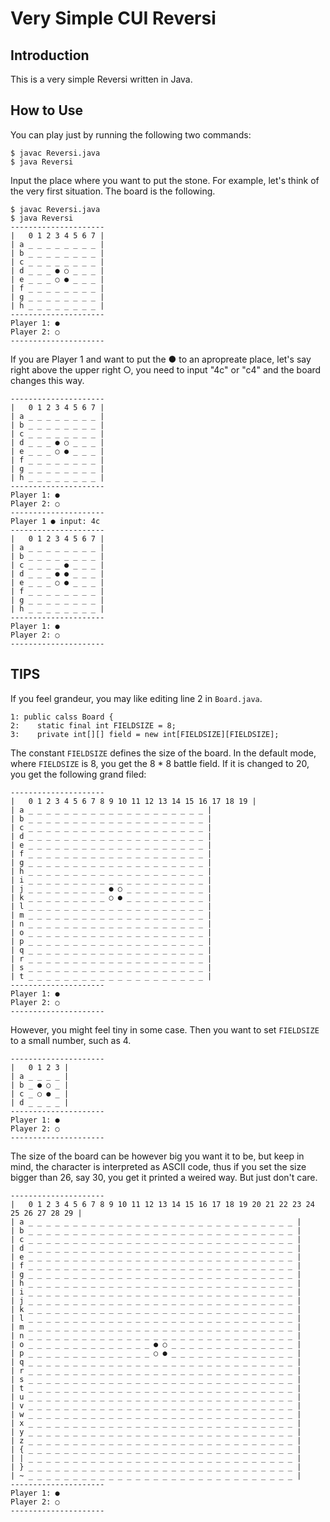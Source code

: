 # Very Simple CUI Reversi
## Introduction
This is a very simple Reversi written in Java.
## How to Use
 You can play just by running the following two commands:

```
$ javac Reversi.java
$ java Reversi
```

Input the place where you want to put the stone. For example, let's think of the very first situation. The board is the following.

```
$ javac Reversi.java
$ java Reversi
---------------------
|   0 1 2 3 4 5 6 7 |
| a _ _ _ _ _ _ _ _ |
| b _ _ _ _ _ _ _ _ |
| c _ _ _ _ _ _ _ _ |
| d _ _ _ ● ○ _ _ _ |
| e _ _ _ ○ ● _ _ _ |
| f _ _ _ _ _ _ _ _ |
| g _ _ _ _ _ _ _ _ |
| h _ _ _ _ _ _ _ _ |
---------------------
Player 1: ●
Player 2: ○
---------------------

```
If you are Player 1 and want to put the ● to an apropreate place, let's say right above the upper right ○, you need to input "4c" or "c4" and the board changes this way.

```
---------------------
|   0 1 2 3 4 5 6 7 |
| a _ _ _ _ _ _ _ _ |
| b _ _ _ _ _ _ _ _ |
| c _ _ _ _ _ _ _ _ |
| d _ _ _ ● ○ _ _ _ |
| e _ _ _ ○ ● _ _ _ |
| f _ _ _ _ _ _ _ _ |
| g _ _ _ _ _ _ _ _ |
| h _ _ _ _ _ _ _ _ |
---------------------
Player 1: ●
Player 2: ○
---------------------
Player 1 ● input: 4c
---------------------
|   0 1 2 3 4 5 6 7 |
| a _ _ _ _ _ _ _ _ |
| b _ _ _ _ _ _ _ _ |
| c _ _ _ _ ● _ _ _ |
| d _ _ _ ● ● _ _ _ |
| e _ _ _ ○ ● _ _ _ |
| f _ _ _ _ _ _ _ _ |
| g _ _ _ _ _ _ _ _ |
| h _ _ _ _ _ _ _ _ |
---------------------
Player 1: ●
Player 2: ○
---------------------
```

## TIPS
If you feel grandeur, you may like editing line 2 in `Board.java`.

```
1: public calss Board {
2:	  static final int FIELDSIZE = 8;
3:    private int[][] field = new int[FIELDSIZE][FIELDSIZE];
```

The constant `FIELDSIZE` defines the size of the board. In the default mode, where `FIELDSIZE` is 8, you get the 8 * 8 battle field. If it is changed to 20, you get the following grand filed:

```
---------------------
|   0 1 2 3 4 5 6 7 8 9 10 11 12 13 14 15 16 17 18 19 |
| a _ _ _ _ _ _ _ _ _ _ _ _ _ _ _ _ _ _ _ _ |
| b _ _ _ _ _ _ _ _ _ _ _ _ _ _ _ _ _ _ _ _ |
| c _ _ _ _ _ _ _ _ _ _ _ _ _ _ _ _ _ _ _ _ |
| d _ _ _ _ _ _ _ _ _ _ _ _ _ _ _ _ _ _ _ _ |
| e _ _ _ _ _ _ _ _ _ _ _ _ _ _ _ _ _ _ _ _ |
| f _ _ _ _ _ _ _ _ _ _ _ _ _ _ _ _ _ _ _ _ |
| g _ _ _ _ _ _ _ _ _ _ _ _ _ _ _ _ _ _ _ _ |
| h _ _ _ _ _ _ _ _ _ _ _ _ _ _ _ _ _ _ _ _ |
| i _ _ _ _ _ _ _ _ _ _ _ _ _ _ _ _ _ _ _ _ |
| j _ _ _ _ _ _ _ _ _ ● ○ _ _ _ _ _ _ _ _ _ |
| k _ _ _ _ _ _ _ _ _ ○ ● _ _ _ _ _ _ _ _ _ |
| l _ _ _ _ _ _ _ _ _ _ _ _ _ _ _ _ _ _ _ _ |
| m _ _ _ _ _ _ _ _ _ _ _ _ _ _ _ _ _ _ _ _ |
| n _ _ _ _ _ _ _ _ _ _ _ _ _ _ _ _ _ _ _ _ |
| o _ _ _ _ _ _ _ _ _ _ _ _ _ _ _ _ _ _ _ _ |
| p _ _ _ _ _ _ _ _ _ _ _ _ _ _ _ _ _ _ _ _ |
| q _ _ _ _ _ _ _ _ _ _ _ _ _ _ _ _ _ _ _ _ |
| r _ _ _ _ _ _ _ _ _ _ _ _ _ _ _ _ _ _ _ _ |
| s _ _ _ _ _ _ _ _ _ _ _ _ _ _ _ _ _ _ _ _ |
| t _ _ _ _ _ _ _ _ _ _ _ _ _ _ _ _ _ _ _ _ |
---------------------
Player 1: ●
Player 2: ○
---------------------
```
However, you might feel tiny in some case. Then you want to set `FIELDSIZE` to a small number, such as 4.

```
---------------------
|   0 1 2 3 |
| a _ _ _ _ |
| b _ ● ○ _ |
| c _ ○ ● _ |
| d _ _ _ _ |
---------------------
Player 1: ●
Player 2: ○
---------------------
```

The size of the board can be however big you want it to be, but keep in mind, the character is interpreted as ASCII code, thus if you set the size bigger than 26, say 30, you get it printed a weired way. But just don't care.

```
---------------------
|   0 1 2 3 4 5 6 7 8 9 10 11 12 13 14 15 16 17 18 19 20 21 22 23 24 25 26 27 28 29 |
| a _ _ _ _ _ _ _ _ _ _ _ _ _ _ _ _ _ _ _ _ _ _ _ _ _ _ _ _ _ _ |
| b _ _ _ _ _ _ _ _ _ _ _ _ _ _ _ _ _ _ _ _ _ _ _ _ _ _ _ _ _ _ |
| c _ _ _ _ _ _ _ _ _ _ _ _ _ _ _ _ _ _ _ _ _ _ _ _ _ _ _ _ _ _ |
| d _ _ _ _ _ _ _ _ _ _ _ _ _ _ _ _ _ _ _ _ _ _ _ _ _ _ _ _ _ _ |
| e _ _ _ _ _ _ _ _ _ _ _ _ _ _ _ _ _ _ _ _ _ _ _ _ _ _ _ _ _ _ |
| f _ _ _ _ _ _ _ _ _ _ _ _ _ _ _ _ _ _ _ _ _ _ _ _ _ _ _ _ _ _ |
| g _ _ _ _ _ _ _ _ _ _ _ _ _ _ _ _ _ _ _ _ _ _ _ _ _ _ _ _ _ _ |
| h _ _ _ _ _ _ _ _ _ _ _ _ _ _ _ _ _ _ _ _ _ _ _ _ _ _ _ _ _ _ |
| i _ _ _ _ _ _ _ _ _ _ _ _ _ _ _ _ _ _ _ _ _ _ _ _ _ _ _ _ _ _ |
| j _ _ _ _ _ _ _ _ _ _ _ _ _ _ _ _ _ _ _ _ _ _ _ _ _ _ _ _ _ _ |
| k _ _ _ _ _ _ _ _ _ _ _ _ _ _ _ _ _ _ _ _ _ _ _ _ _ _ _ _ _ _ |
| l _ _ _ _ _ _ _ _ _ _ _ _ _ _ _ _ _ _ _ _ _ _ _ _ _ _ _ _ _ _ |
| m _ _ _ _ _ _ _ _ _ _ _ _ _ _ _ _ _ _ _ _ _ _ _ _ _ _ _ _ _ _ |
| n _ _ _ _ _ _ _ _ _ _ _ _ _ _ _ _ _ _ _ _ _ _ _ _ _ _ _ _ _ _ |
| o _ _ _ _ _ _ _ _ _ _ _ _ _ _ ● ○ _ _ _ _ _ _ _ _ _ _ _ _ _ _ |
| p _ _ _ _ _ _ _ _ _ _ _ _ _ _ ○ ● _ _ _ _ _ _ _ _ _ _ _ _ _ _ |
| q _ _ _ _ _ _ _ _ _ _ _ _ _ _ _ _ _ _ _ _ _ _ _ _ _ _ _ _ _ _ |
| r _ _ _ _ _ _ _ _ _ _ _ _ _ _ _ _ _ _ _ _ _ _ _ _ _ _ _ _ _ _ |
| s _ _ _ _ _ _ _ _ _ _ _ _ _ _ _ _ _ _ _ _ _ _ _ _ _ _ _ _ _ _ |
| t _ _ _ _ _ _ _ _ _ _ _ _ _ _ _ _ _ _ _ _ _ _ _ _ _ _ _ _ _ _ |
| u _ _ _ _ _ _ _ _ _ _ _ _ _ _ _ _ _ _ _ _ _ _ _ _ _ _ _ _ _ _ |
| v _ _ _ _ _ _ _ _ _ _ _ _ _ _ _ _ _ _ _ _ _ _ _ _ _ _ _ _ _ _ |
| w _ _ _ _ _ _ _ _ _ _ _ _ _ _ _ _ _ _ _ _ _ _ _ _ _ _ _ _ _ _ |
| x _ _ _ _ _ _ _ _ _ _ _ _ _ _ _ _ _ _ _ _ _ _ _ _ _ _ _ _ _ _ |
| y _ _ _ _ _ _ _ _ _ _ _ _ _ _ _ _ _ _ _ _ _ _ _ _ _ _ _ _ _ _ |
| z _ _ _ _ _ _ _ _ _ _ _ _ _ _ _ _ _ _ _ _ _ _ _ _ _ _ _ _ _ _ |
| { _ _ _ _ _ _ _ _ _ _ _ _ _ _ _ _ _ _ _ _ _ _ _ _ _ _ _ _ _ _ |
| | _ _ _ _ _ _ _ _ _ _ _ _ _ _ _ _ _ _ _ _ _ _ _ _ _ _ _ _ _ _ |
| } _ _ _ _ _ _ _ _ _ _ _ _ _ _ _ _ _ _ _ _ _ _ _ _ _ _ _ _ _ _ |
| ~ _ _ _ _ _ _ _ _ _ _ _ _ _ _ _ _ _ _ _ _ _ _ _ _ _ _ _ _ _ _ |
---------------------
Player 1: ●
Player 2: ○
---------------------
```
